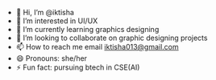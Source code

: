 - 👋 Hi, I’m @iktisha
- 👀 I’m interested in UI/UX 
- 🌱 I’m currently learning graphics designing
- 💞️ I’m looking to collaborate on graphic designing projects
- 📫 How to reach me email iktisha013@gmail.com
- 😄 Pronouns: she/her
- ⚡ Fun fact: pursuing btech in CSE(AI)

<!---
iktisha/iktisha is a ✨ special ✨ repository because its `README.md` (this file) appears on your GitHub profile.
You can click the Preview link to take a look at your changes.
--->
